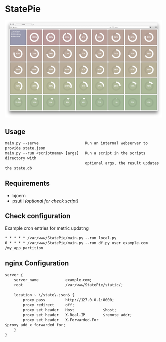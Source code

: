 # StatePie

![screenshot](screenshot.png)

## Usage ##

	main.py --serve 					Run an internal webserver to provide state.json
	main.py --run <scriptname> [args]	Run a script in the scripts directory with 
										optional args, the result updates the state.db
## Requirements ##

- bjoern
- psutil *(optional for check script)*

## Check configuration ##

Example cron entries for metric updating

	* * * * * /var/www/StatePie/main.py --run local.py
	0 * * * * /var/www/StatePie/main.py --run df.py user example.com /my_app_partition


## nginx Configuration ##

	server {
	    server_name            example.com;	    
	    root                   /var/www/StatePie/static/;

	    location ~ \/state\.json$ {
	        proxy_pass         http://127.0.0.1:8000;
	        proxy_redirect     off;
	        proxy_set_header   Host             $host;
	        proxy_set_header   X-Real-IP        $remote_addr;
	        proxy_set_header   X-Forwarded-For  $proxy_add_x_forwarded_for;
	    }
	}